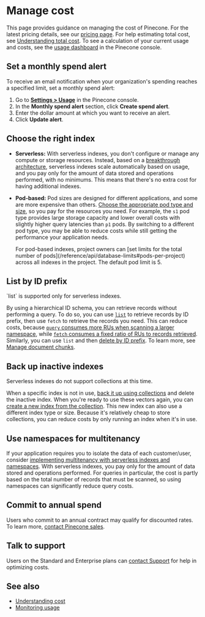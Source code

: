 # Manage cost

This page provides guidance on managing the cost of Pinecone. For the latest pricing details, see our [pricing page](https://www.pinecone.io/pricing/). For help estimating total cost, see [Understanding total cost](/guides/manage-cost/understanding-cost). To see a calculation of your current usage and costs, see the [usage dashboard](/guides/manage-cost/monitor-your-usage) in the Pinecone console.

## Set a monthly spend alert

To receive an email notification when your organization's spending reaches a specified limit, set a monthly spend alert:

1. Go to [**Settings > Usage**](https://app.pinecone.io/organizations/-/settings/usage) in the Pinecone console.
2. In the **Monthly spend alert** section, click **Create spend alert**.
3. Enter the dollar amount at which you want to receive an alert.
4. Click **Update alert**.

## Choose the right index

* **Serverless:** With serverless indexes, you don't configure or manage any compute or storage resources. Instead, based on a [breakthrough architecture](/reference/architecture/serverless-architecture), serverless indexes scale automatically based on usage, and you pay only for the amount of data stored and operations performed, with no minimums. This means that there's no extra cost for having additional indexes.
* **Pod-based:** Pod sizes are designed for different applications, and some are more expensive than others. [Choose the appropriate pod type and size](/guides/indexes/pods/choose-a-pod-type-and-size), so you pay for the resources you need. For example, the `s1` pod type provides large storage capacity and lower overall costs with slightly higher query latencies than `p1` pods. By switching to a different pod type, you may be able to reduce costs while still getting the performance your application needs.

  <Note>
    For pod-based indexes, project owners can [set limits for the total number of pods](/reference/api/database-limits#pods-per-project) across all indexes in the project. The default pod limit is 5.
  </Note>

## List by ID prefix

<Note>
  `list` is supported only for serverless indexes.
</Note>

By using a hierarchical ID schema, you can retrieve records without performing a query. To do so, you can use [`list`](/reference/api/2024-10/data-plane/list) to retrieve records by ID prefix, then use `fetch` to retrieve the records you need. This can reduce costs, because [`query` consumes more RUs when scanning a larger namespace](/guides/manage-cost/understanding-cost#query), while [`fetch` consumes a fixed ratio of RUs to records retrieved](/guides/manage-cost/understanding-cost#fetch). Similarly, you can use `list` and then [delete by ID prefix](/guides/manage-data/manage-document-chunks#delete-all-records-for-a-parent-document). To learn more, see [Manage document chunks](/guides/manage-data/manage-document-chunks).

## Back up inactive indexes

<Note>
  Serverless indexes do not support collections at this time.
</Note>

When a specific index is not in use, [back it up using collections](/guides/manage-data/back-up-an-index) and delete the inactive index. When you're ready to use these vectors again, you can [create a new index from the collection](/guides/indexes/pods/create-a-pod-based-index#create-a-pod-index-from-a-collection). This new index can also use a different index type or size. Because it's relatively cheap to store collections, you can reduce costs by only running an index when it's in use.

## Use namespaces for multitenancy

If your application requires you to isolate the data of each customer/user, consider [implementing multitenancy with serverless indexes and namespaces](/guides/index-data/implement-multitenancy). With serverless indexes, you pay only for the amount of data stored and operations performed. For queries in particular, the cost is partly based on the total number of records that must be scanned, so using namespaces can significantly reduce query costs.

## Commit to annual spend

Users who commit to an annual contract may qualify for discounted rates. To learn more, [contact Pinecone sales](https://www.pinecone.io/contact/).

## Talk to support

Users on the Standard and Enterprise plans can [contact Support](https://app.pinecone.io/organizations/-/settings/support/ticket) for help in optimizing costs.

## See also

* [Understanding cost](/guides/manage-cost/understanding-cost)
* [Monitoring usage](/guides/manage-cost/monitor-your-usage)

